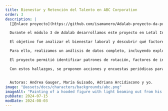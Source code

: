 ```yaml
---
title: Bienestar y Retención del Talento en ABC Corporation
order: 3
description: |
  [🔗Enlace proyecto](https://github.com/isamanero/Adalab-proyecto-da-promo-49-modulo-3-team-2)

  Durante el módulo 3 de Adalab desarrollamos este proyecto en Letal Insight Company a petición de ABC Corporation.

  El objetivo fue analizar el bienestar laboral y descubrir qué factores influyen en la satisfacción y retención del personal.

  Para ello, realizamos un análisis de datos completo, incluyendo exploración, limpieza, transformación y visualización, además de diseñar una base de datos en SQL.

  El proyecto permitió identificar patrones de rotación, factores de insatisfacción y diferencias según edad, salario y puesto.

  Con estos hallazgos, se proponen acciones y encuestas periódicas para mejorar la experiencia laboral y la fidelización del talento.


  Autoras: Andrea Gauger, María Guisado, Adriana Arcidiacono y yo.
image: "@assets/docs/characters/backgrounds/abc.png"
imageAlt: "Painting of a hooded figure with light beaming out from his chest"
pubDate: 2024-07-15
modDate: 2024-08-03
---
```

